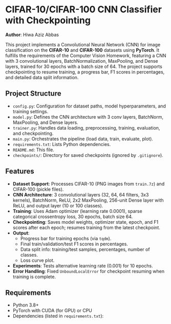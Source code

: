 # CIFAR-10/CIFAR-100 CNN Classifier with Checkpointing

**Author**: Hiwa Aziz Abbas

This project implements a Convolutional Neural Network (CNN) for image classification on the **CIFAR-10** and **CIFAR-100** datasets using **PyTorch**. It fulfills the requirements of the Computer Vision Homework, featuring a CNN with 3 convolutional layers, BatchNormalization, MaxPooling, and Dense layers, trained for 30 epochs with a batch size of 64. The project supports checkpointing to resume training, a progress bar, F1 scores in percentages, and detailed data split information.

## Project Structure

- `config.py`: Configuration for dataset paths, model hyperparameters, and training settings.
- `model.py`: Defines the CNN architecture with 3 conv layers, BatchNorm, MaxPooling, and Dense layers.
- `trainer.py`: Handles data loading, preprocessing, training, evaluation, and checkpointing.
- `main.py`: Orchestrates the pipeline (load data, train, evaluate, plot).
- `requirements.txt`: Lists Python dependencies.
- `README.md`: This file.
- `checkpoints/`: Directory for saved checkpoints (ignored by `.gitignore`).

## Features

- **Dataset Support**: Processes CIFAR-10 (PNG images from `train.7z`) and CIFAR-100 (pickle files).
- **CNN Architecture**: 3 convolutional layers (32, 64, 64 filters, 3x3 kernels), BatchNorm, ReLU, 2x2 MaxPooling, 256-unit Dense layer with ReLU, and output layer (10 or 100 classes).
- **Training**: Uses Adam optimizer (learning rate 0.0001), sparse categorical crossentropy loss, 30 epochs, batch size 64.
- **Checkpointing**: Saves model weights, optimizer state, epoch, and F1 scores after each epoch; resumes training from the latest checkpoint.
- **Output**:
  - Progress bar for training epochs (via `tqdm`).
  - Final train/validation/test F1 scores in percentages.
  - Data split info: training/test samples, percentages, number of classes.
  - Loss curve plot.
- **Experiments**: Tests alternative learning rate (0.001) for 10 epochs.
- **Error Handling**: Fixed `UnboundLocalError` for checkpoint resuming when training is complete.

## Requirements

- Python 3.8+
- PyTorch with CUDA (for GPU) or CPU
- Dependencies (listed in `requirements.txt`):